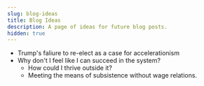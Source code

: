 ```yaml
---
slug: blog-ideas
title: Blog Ideas
description: A page of ideas for future blog posts.
hidden: true
---
```

- Trump's faliure to re-elect as a case for accelerationism
- Why don't I feel like I can succeed in the system?
  - How could I thrive outside it?
  - Meeting the means of subsistence without wage relations.

